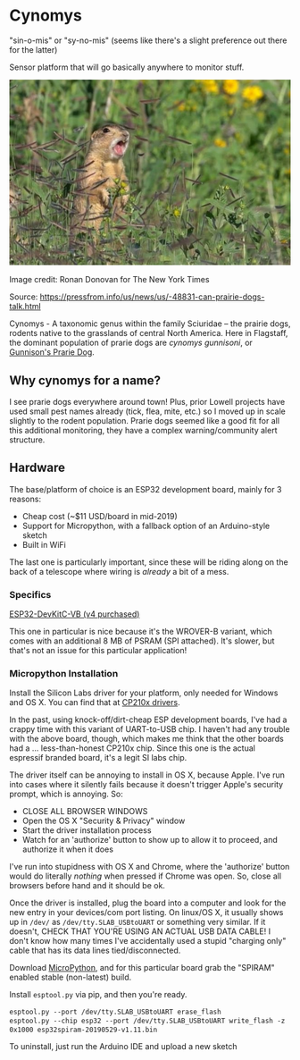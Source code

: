 # Cynomys

"sin-o-mis" or "sy-no-mis" (seems like there's a slight preference out there for the latter)

Sensor platform that will go basically anywhere to monitor stuff.

![cynomys](./images/gunnisonprariedog.jpg)

Image credit: Ronan Donovan for The New York Times

Source: https://pressfrom.info/us/news/us/-48831-can-prairie-dogs-talk.html

Cynomys - A taxonomic genus within the family Sciuridae – the prairie dogs, rodents native to the grasslands of 
central North America.  Here in Flagstaff, the dominant population of prarie dogs are _cynomys gunnisoni_, or 
[Gunnison's Prarie Dog](https://en.wikipedia.org/wiki/Gunnison%27s_prairie_dog).

## Why cynomys for a name?  

I see prarie dogs everywhere around town!  Plus, prior Lowell projects have used small pest names 
already (tick, flea, mite, etc.) so I moved up in scale slightly to the rodent population.  Prarie dogs seemed 
like a good fit for all this additional monitoring, they have a complex warning/community alert structure.

## Hardware

The base/platform of choice is an ESP32 development board, mainly for 3 reasons:

- Cheap cost (~$11 USD/board in mid-2019)
- Support for Micropython, with a fallback option of an Arduino-style sketch
- Built in WiFi

The last one is particularly important, since these will be riding along
on the back of a telescope where wiring is _already_ a bit of a mess.

### Specifics

[ESP32-DevKitC-VB (v4 purchased)](https://www.mouser.com/ProductDetail/356-ESP32-DEVKITC-VB)

This one in particular is nice because it's the WROVER-B variant, which
comes with an additional 8 MB of PSRAM (SPI attached).  It's slower,
but that's not an issue for this particular application!

### Micropython Installation

Install the Silicon Labs driver for your platform, only needed for Windows and
OS X.  You can find that at 
[CP210x drivers](https://www.silabs.com/products/development-tools/software/usb-to-uart-bridge-vcp-drivers).

In the past, using knock-off/dirt-cheap ESP development 
boards, I've had a crappy time with this variant of UART-to-USB chip.  I
haven't had any trouble with the above board, though, which makes me think
that the other boards had a ... less-than-honest CP210x chip.  Since this
one is the actual espressif branded board, it's a legit SI labs chip.

The driver itself can be annoying to install in OS X, because Apple.
I've run into cases where it silently fails because it doesn't trigger
Apple's security prompt, which is annoying.  So:

- CLOSE ALL BROWSER WINDOWS 
- Open the OS X "Security & Privacy" window
- Start the driver installation process
- Watch for an 'authorize' button to show up to allow it to proceed, 
and authorize it when it does

I've run into stupidness with OS X and Chrome, where the 'authorize' button
would do literally *nothing* when pressed if Chrome was open.  So, close all
browsers before hand and it should be ok.

Once the driver is installed, plug the board into a computer and look for 
the new entry in your devices/com port listing.  On linux/OS X, it usually
shows up in ```/dev/``` as ```/dev/tty.SLAB_USBtoUART``` or something
very similar.  If it doesn't, CHECK THAT YOU'RE USING AN ACTUAL USB
DATA CABLE!  I don't know how many times I've accidentally used a stupid
"charging only" cable that has its data lines tied/disconnected.

Download [MicroPython](http://micropython.org/download#esp32), and for
this particular board grab the "SPIRAM" enabled stable (non-latest) build.

Install ```esptool.py``` via pip, and then you're ready.

```
esptool.py --port /dev/tty.SLAB_USBtoUART erase_flash
esptool.py --chip esp32 --port /dev/tty.SLAB_USBtoUART write_flash -z 0x1000 esp32spiram-20190529-v1.11.bin
```

To uninstall, just run the Arduino IDE and upload a new sketch
